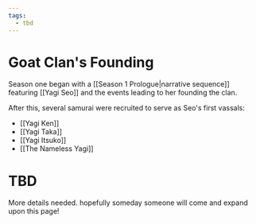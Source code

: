```yaml
---
tags:
  - tbd
---
```


# Goat Clan's Founding
Season one began with a [[Season 1 Prologue|narrative sequence]] featuring [[Yagi Seo]] and the events leading to her founding the clan.

After this, several samurai were recruited to serve as Seo's first vassals:
- [[Yagi Ken]]
- [[Yagi Taka]]
- [[Yagi Itsuko]]
- [[The Nameless Yagi]]
# TBD
More details needed. hopefully someday someone will come and expand upon this page!
